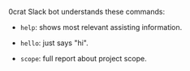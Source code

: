 0crat Slack bot understands these commands:

  * `help`: shows most relevant assisting information.

  * `hello`: just says "hi".

  * `scope`: full report about project scope.

